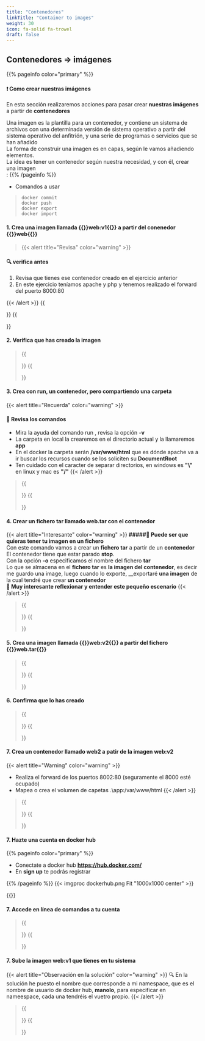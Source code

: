 ```yaml
---
title: "Contenedores"
linkTitle: "Container to images"
weight: 30
icon: fa-solid fa-trowel
draft: false    
---
```


## __Contenedores => imágenes__
{{% pageinfo color="primary" %}}
#### __:heavy_exclamation_mark: Como crear nuestras imágenes__ 
En esta sección realizaremos acciones para pasar crear __nuestras imágenes__ a partir de __contenedores__

Una imagen es la plantilla para un contenedor, y contiene un sistema de archivos con una determinada versión de sistema operativo a partir del sistema operativo del anfitrión, y una serie de programas o servicios que se han añadido  
La forma de construir una imagen es en capas, según le vamos añadiendo elementos.    
La idea es tener un contenedor según nuestra necesidad, y con él, crear una imagen  
  :
{{% /pageinfo %}}

* Comandos a usar

> ```shell
> docker commit
> docker push
> docker export
> docker import
> ```


#### __1. Crea una imagen llamada {{<color color="text-success">}}web:v1{{</color>}} a partir del conenedor {{<color color="text-success">}}web{{</color>}}__
>{{< alert title="Revisa" color="warning" >}}
 #### __:mag: verifica antes__
 1. Revisa que tienes ese contenedor creado en el ejercicio anterior
 2. En este ejercicio teníamos apache y php y tenemos realizado el forward del puerto 8000:80
> 
{{< /alert >}}
{{<form  solucion="docker stop web docker commit web web:v1">}}
{{</form>}}

#### __2. Verifica que has creado la imagen__

>{{<form  solucion="docker images">}}
{{</form>}}

#### __3. Crea con run, un contenedor, pero compartiendo una carpeta__
{{< alert title="Recuerda" color="warning" >}}
#### __:memo: Revisa los comandos__
* Mira la ayuda del comando run , revisa la opción __-v__
* La carpeta en local la crearemos en el directorio actual y la llamaremos __app__
* En el docker la carpeta serán __/var/www/html__ que es dónde apache va a ir buscar los recursos cuando se los soliciten su __DocumentRoot__
* Ten cuidado con el caracter de separar directorios, en windows es __"\\"__ en linux y mac es __"/"__ 
{{< /alert >}}

>{{<form  solucion="docker run -t -i -v .\app:/var/www/html web:v1 bash">}}
{{</form>}}

#### __4. Crear un fichero tar  llamado web.tar con el contenedor__
{{< alert title="Interesante" color="warning" >}}
__#####:star2: Puede ser que quieras tener tu imagen en un fichero__  
Con este comando vamos a crear un __fichero tar__ a partir de un __contenedor__    
El contenedor tiene que estar parado __stop__.  
Con la opción __-o__ especificamos el nombre del fichero __tar__   
Lo que se almacena  en el __fichero tar__ es __la imagen del contenedor__, es decir me guardo una image, luego cuando lo exporte, __exportaré __una imagen__ de la cual tendré que crear __un contenedor__  
__:memo: Muy interesante reflexionar y entender este pequeño escenario__
{{< /alert >}}
>{{<form  solucion="docker stop web docker export -o web.tar web">}}
{{</form>}}

 #### __5. Crea una imagen llamada {{<color color="text-success">}}web:v2{{</color>}} a partir del fichero {{<color color="text-success">}}web.tar{{</color>}}__
>{{<form  solucion="docker import web.tar web:v2">}}
{{</form>}}



#### __6. Confirma que lo has creado__

> {{<form  solucion="docker images">}}
 {{</form>}}

####  __7. Crea un contenedor llamado web2 a patir de la imagen web:v2__
{{< alert title="Warning" color="warning" >}}
* Realiza el forward de los puertos 8002:80 (seguramente el 8000 esté ocupado)  
* Mapea o crea el volumen de capetas .\app:/var/www/html
{{< /alert >}}
> {{<form  solucion="docker run -t -i -p 8002:80 -v .\app:/var/www/html web:v2 bash">}}
 {{</form>}}

####  __7. Hazte una cuenta en docker hub__
{{% pageinfo color="primary" %}}
* Conectate a docker hub  __https://hub.docker.com/__
* En __sign up__ te podrás registrar

{{% /pageinfo %}}
{{< imgproc dockerhub.png   Fit "1000x1000 center" >}}


{{</imgproc>}}
####  __7. Accede en línea de comandos a tu cuenta__
>{{<form  solucion="docker login">}}
{{</form>}}
####  __7. Sube la imagen web:v1 que tienes en tu sistema__
{{< alert title="Observación en la solución" color="warning" >}}
 :mag: En la solución he puesto el nombre que corresponde a mi namespace, que es el nombre de usuario de docker hub, __manolo__, para especificar en nameespace, cada una tendréis el vuetro propio.
{{< /alert >}}
>{{<form  solucion="docker push manolo/web:v1">}}
{{</form>}}



